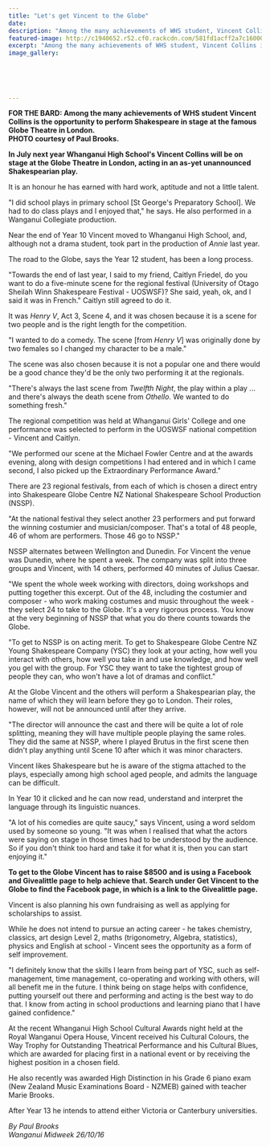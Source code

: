 ```yaml
---
title: "Let's get Vincent to the Globe"
date: 
description: "Among the many achievements of WHS student, Vincent Collins is the opportunity to perform Shakespeare in stage at the famous Globe Theatre in London..."
featured-image: http://c1940652.r52.cf0.rackcdn.com/581fd1acff2a7c160000019a/Vincent-Collins-going-to-Globe-Theatre-in-London-RCP-26-Oct-2016.jpg
excerpt: "Among the many achievements of WHS student, Vincent Collins is the opportunity to perform Shakespeare in stage at the famous Globe Theatre in London..."
image_gallery:
    
    
    
    
    
---
```


<p><strong>FOR THE BARD: Among the many achievements of WHS student Vincent Collins is the opportunity to perform Shakespeare in stage at the famous Globe Theatre in London.&nbsp;<br />PHOTO courtesy of Paul Brooks.&nbsp;</strong></p>
<p><strong>In July next year Whanganui High School's Vincent Collins will be on stage at the Globe Theatre in London, acting in an as-yet unannounced Shakespearian play.</strong></p>
<p>It is an honour he has earned with hard work, aptitude and not a little talent.</p>
<p>"I did school plays in primary school [St George's Preparatory School]. We had to do class plays and I enjoyed that," he says. He also performed in a Wanganui Collegiate production.</p>
<p>Near the end of Year 10 Vincent moved to Whanganui High School, and, although not a drama student, took part in the production of&nbsp;<em>Annie</em>&nbsp;last year.</p>
<p>The road to the Globe, says the Year 12 student, has been a long process.</p>
<p>"Towards the end of last year, I said to my friend, Caitlyn Friedel, do you want to do a five-minute scene for the regional festival (University of Otago Sheilah Winn Shakespeare Festival - UOSWSF)? She said, yeah, ok, and I said it was in French." Caitlyn still agreed to do it.</p>
<p>It was&nbsp;<em>Henry V</em>, Act 3, Scene 4, and it was chosen because it is a scene for two people and is the right length for the competition.</p>
<p>"I wanted to do a comedy. The scene [from&nbsp;<em>Henry V</em>] was originally done by two females so I changed my character to be a male."</p>
<p>The scene was also chosen because it is not a popular one and there would be a good chance they'd be the only two performing it at the regionals.</p>
<p>"There's always the last scene from&nbsp;<em>Twelfth Night</em>, the play within a play ... and there's always the death scene from&nbsp;<em>Othello</em>. We wanted to do something fresh."</p>
<p>The regional competition was held at Whanganui Girls' College and one performance was selected to perform in the UOSWSF national competition - Vincent and Caitlyn.</p>
<p>"We performed our scene at the Michael Fowler Centre and at the awards evening, along with design competitions I had entered and in which I came second, I also picked up the Extraordinary Performance Award."</p>
<p>There are 23 regional festivals, from each of which is chosen a direct entry into Shakespeare Globe Centre NZ National Shakespeare School Production (NSSP).</p>
<p>"At the national festival they select another 23 performers and put forward the winning costumier and musician/composer. That's a total of 48 people, 46 of whom are performers. Those 46 go to NSSP."</p>
<p>NSSP alternates between Wellington and Dunedin. For Vincent the venue was Dunedin, where he spent a week. The company was split into three groups and Vincent, with 14 others, performed 40 minutes of Julius Caesar.</p>
<p>"We spent the whole week working with directors, doing workshops and putting together this excerpt. Out of the 48, including the costumier and composer - who work making costumes and music throughout the week - they select 24 to take to the Globe. It's a very rigorous process. You know at the very beginning of NSSP that what you do there counts towards the Globe.</p>
<p>"To get to NSSP is on acting merit. To get to Shakespeare Globe Centre NZ Young Shakespeare Company (YSC) they look at your acting, how well you interact with others, how well you take in and use knowledge, and how well you gel with the group. For YSC they want to take the tightest group of people they can, who won't have a lot of dramas and conflict."</p>
<p>At the Globe Vincent and the others will perform a Shakespearian play, the name of which they will learn before they go to London. Their roles, however, will not be announced until after they arrive.</p>
<p>"The director will announce the cast and there will be quite a lot of role splitting, meaning they will have multiple people playing the same roles. They did the same at NSSP, where I played Brutus in the first scene then didn't play anything until Scene 10 after which it was minor characters.</p>
<p>Vincent likes Shakespeare but he is aware of the stigma attached to the plays, especially among high school aged people, and admits the language can be difficult.</p>
<p>In Year 10 it clicked and he can now read, understand and interpret the language through its linguistic nuances.</p>
<p>"A lot of his comedies are quite saucy," says Vincent, using a word seldom used by someone so young. "It was when I realised that what the actors were saying on stage in those times had to be understood by the audience. So if you don't think too hard and take it for what it is, then you can start enjoying it."</p>
<p><strong>To get to the Globe Vincent has to raise $8500</strong> <strong>and is using a Facebook and Givealittle page to help achieve that. Search under Get Vincent to the Globe to find the Facebook page, in which is a link to the Givealittle page.</strong></p>
<p>Vincent is also planning his own fundraising as well as applying for scholarships to assist.</p>
<p>While he does not intend to pursue an acting career - he takes chemistry, classics, art design Level 2, maths (trigonometry, Algebra, statistics), physics and English at school - Vincent sees the opportunity as a form of self improvement.</p>
<p>"I definitely know that the skills I learn from being part of YSC, such as self-management, time management, co-operating and working with others, will all benefit me in the future. I think being on stage helps with confidence, putting yourself out there and performing and acting is the best way to do that. I know from acting in school productions and learning piano that I have gained confidence."</p>
<p>At the recent Whanganui High School Cultural Awards night held at the Royal Wanganui Opera House, Vincent received his Cultural Colours, the Way Trophy for Outstanding Theatrical Performance and his Cultural Blues, which are awarded for placing first in a national event or by receiving the highest position in a chosen field.</p>
<p>He also recently was awarded High Distinction in his Grade 6 piano exam (New Zealand Music Examinations Board - NZMEB) gained with teacher Marie Brooks.</p>
<p>After Year 13 he intends to attend either Victoria or Canterbury universities.</p>
<p><em>By Paul Brooks</em><br /><em>Wanganui Midweek 26/10/16</em></p>

